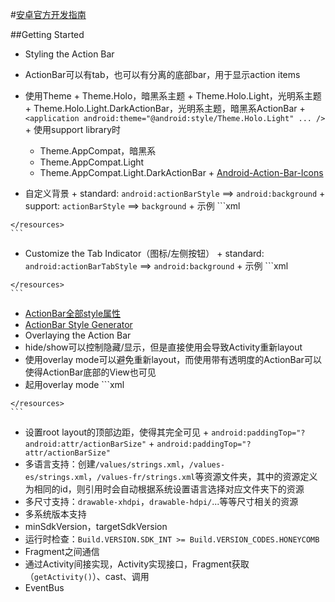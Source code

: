#[安卓官方开发指南](http://developer.android.com/training/index.html)

##Getting Started
+  Styling the Action Bar
  +  ActionBar可以有tab，也可以有分离的底部bar，用于显示action items
  +  使用Theme
	+  Theme.Holo，暗黑系主题
	+  Theme.Holo.Light，光明系主题
	+  Theme.Holo.Light.DarkActionBar，光明系主题，暗黑系ActionBar
	+  `<application android:theme="@android:style/Theme.Holo.Light" ... />`
	+  使用support library时
		+  Theme.AppCompat，暗黑系
		+  Theme.AppCompat.Light
		+  Theme.AppCompat.Light.DarkActionBar
	+  [Android-Action-Bar-Icons](https://github.com/svenkapudija/Android-Action-Bar-Icons)
  +  自定义背景
    +  standard: `android:actionBarStyle`  ==>  `android:background`
	+  support: `actionBarStyle`  ==>  `background`
	+  示例
	```xml
		<?xml version="1.0" encoding="utf-8"?>
		<resources>
			<!-- the theme applied to the application or activity -->
			<style name="CustomActionBarTheme"
				parent="@style/Theme.AppCompat.Light.DarkActionBar">
				<item name="android:actionBarStyle">@style/MyActionBar</item>
		
				<!-- Support library compatibility -->
				<item name="actionBarStyle">@style/MyActionBar</item>
			</style>
		
			<!-- ActionBar styles -->
			<style name="MyActionBar"
				parent="@style/Widget.AppCompat.Light.ActionBar.Solid.Inverse">
				<item name="android:background">@drawable/actionbar_background</item>
		
				<!-- Support library compatibility -->
				<item name="background">@drawable/actionbar_background</item>
			</style>
		</resources>
	```
  +  自定义文字颜色
    +  standard
	  +  Action bar title: `android:actionBarStyle`  ==>  `android:titleTextStyle`  ==>  `android:textColor`
	  +  Action bar tabs: `android:actionBarTabTextStyle`  ==>  `android:textColor`
	  +  Action buttons: `android:actionMenuTextColor`
	+  support: 规则一样，去掉`android:`前缀（`android:textColor`不需要去掉前缀）
	+  示例
	```xml
	<?xml version="1.0" encoding="utf-8"?>
	<resources>
		<!-- the theme applied to the application or activity -->
		<style name="CustomActionBarTheme"
			parent="@style/Theme.AppCompat">
			<item name="android:actionBarStyle">@style/MyActionBar</item>
			<item name="android:actionBarTabTextStyle">@style/MyActionBarTabText</item>
			<item name="android:actionMenuTextColor">@color/actionbar_text</item>
	
			<!-- Support library compatibility -->
			<item name="actionBarStyle">@style/MyActionBar</item>
			<item name="actionBarTabTextStyle">@style/MyActionBarTabText</item>
			<item name="actionMenuTextColor">@color/actionbar_text</item>
		</style>
	
		<!-- ActionBar styles -->
		<style name="MyActionBar"
			parent="@style/Widget.AppCompat.ActionBar">
			<item name="android:titleTextStyle">@style/MyActionBarTitleText</item>
	
			<!-- Support library compatibility -->
			<item name="titleTextStyle">@style/MyActionBarTitleText</item>
		</style>
	
		<!-- ActionBar title text -->
		<style name="MyActionBarTitleText"
			parent="@style/TextAppearance.AppCompat.Widget.ActionBar.Title">
			<item name="android:textColor">@color/actionbar_text</item>
			<!-- The textColor property is backward compatible with the Support Library -->
		</style>
	
		<!-- ActionBar tabs text -->
		<style name="MyActionBarTabText"
			parent="@style/Widget.AppCompat.ActionBar.TabText">
			<item name="android:textColor">@color/actionbar_text</item>
			<!-- The textColor property is backward compatible with the Support Library -->
		</style>
	</resources>
	```
  +  Customize the Tab Indicator（图标/左侧按钮）
    +  standard: `android:actionBarTabStyle`  ==>  `android:background`
	+  示例
	```xml
	<?xml version="1.0" encoding="utf-8"?>
	<resources>
		<!-- the theme applied to the application or activity -->
		<style name="CustomActionBarTheme"
			parent="@style/Theme.AppCompat">
			<item name="android:actionBarTabStyle">@style/MyActionBarTabs</item>
	
			<!-- Support library compatibility -->
			<item name="actionBarTabStyle">@style/MyActionBarTabs</item>
		</style>
	
		<!-- ActionBar tabs styles -->
		<style name="MyActionBarTabs"
			parent="@style/Widget.AppCompat.ActionBar.TabView">
			<!-- tab indicator -->
			<item name="android:background">@drawable/actionbar_tab_indicator</item>
	
			<!-- Support library compatibility -->
			<item name="background">@drawable/actionbar_tab_indicator</item>
		</style>
	</resources>
	```
  +  [ActionBar全部style属性](http://developer.android.com/guide/topics/ui/actionbar.html#Style)
  +  [ActionBar Style Generator](http://jgilfelt.github.io/android-actionbarstylegenerator/)
+  Overlaying the Action Bar
  +  hide/show可以控制隐藏/显示，但是直接使用会导致Activity重新layout
  +  使用overlay mode可以避免重新layout，而使用带有透明度的ActionBar可以使得ActionBar底部的View也可见
  +  起用overlay mode
	```xml
	<resources>
		<!-- the theme applied to the application or activity -->
		<style name="CustomActionBarTheme"
			parent="@android:style/Theme.AppCompat">
			<item name="android:windowActionBarOverlay">true</item>
	
			<!-- Support library compatibility -->
			<item name="windowActionBarOverlay">true</item>
		</style>
	</resources>
	```
  +  设置root layout的顶部边距，使得其完全可见
    +  `android:paddingTop="?android:attr/actionBarSize"`
	+  `android:paddingTop="?attr/actionBarSize"`
+  多语言支持：创建`/values/strings.xml`，`/values-es/strings.xml`，`/values-fr/strings.xml`等资源文件夹，其中的资源定义为相同的id，则引用时会自动根据系统设置语言选择对应文件夹下的资源
+  多尺寸支持：`drawable-xhdpi`，`drawable-hdpi/`...等等尺寸相关的资源
+  多系统版本支持
  +  minSdkVersion，targetSdkVersion
  +  运行时检查：`Build.VERSION.SDK_INT >= Build.VERSION_CODES.HONEYCOMB`
+  Fragment之间通信
  +  通过Activity间接实现，Activity实现接口，Fragment获取（`getActivity()`）、cast、调用
  +  EventBus
